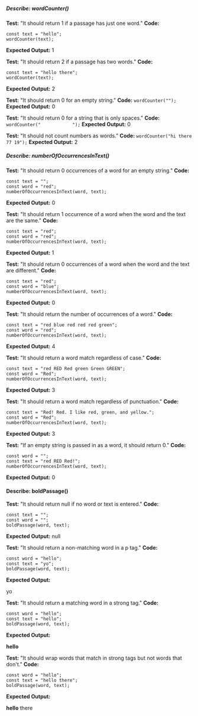 ##### **Describe:** wordCounter()

**Test:** "It should return 1 if a passage has just one word."
**Code:**
```
const text = "hello";
wordCounter(text);
```
**Expected Output:** 1

**Test:** "It should return 2 if a passage has two words."
**Code:**
```
const text = "hello there";
wordCounter(text);
```
**Expected Output:** 2

**Test:** "It should return 0 for an empty string."
**Code:** ```wordCounter("");```
**Expected Output:** 0

**Test:** "It should return 0 for a string that is only spaces."
**Code:** ``` wordCounter("            ");```
**Expected Output:** 0

**Test:** "It should not count numbers as words."
**Code:** ``` wordCounter("hi there 77 19"); ```
**Expected Output:** 2

##### **Describe:** numberOfOccurrencesInText()

**Test:** "It should return 0 occurrences of a word for an empty string."
**Code:**
```
const text = "";
const word = "red";
numberOfOccurrencesInText(word, text);
```
**Expected Output:** 0

**Test:** "It should return 1 occurrence of a word when the word and the text are the same."
**Code:**
```
const text = "red";
const word = "red";
numberOfOccurrencesInText(word, text);
```
**Expected Output:** 1

**Test:** "It should return 0 occurrences of a word when the word and the text are different."
**Code:**
```
const text = "red";
const word = "blue";
numberOfOccurrencesInText(word, text);
```
**Expected Output:** 0

**Test:** "It should return the number of occurrences of a word."
**Code:**
```
const text = "red blue red red red green";
const word = "red";
numberOfOccurrencesInText(word, text);
```
**Expected Output:** 4

**Test:** "It should return a word match regardless of case."
**Code:**
```
const text = "red RED Red green Green GREEN";
const word = "Red";
numberOfOccurrencesInText(word, text);
```
**Expected Output:** 3

**Test:** "It should return a word match regardless of punctuation."
**Code:**
```
const text = "Red! Red. I like red, green, and yellow.";
const word = "Red";
numberOfOccurrencesInText(word, text);
```
**Expected Output:** 3

**Test:** "If an empty string is passed in as a word, it should return 0."
**Code:**
```
const word = "";
const text = "red RED Red!";
numberOfOccurrencesInText(word, text);
```
**Expected Output:** 0

#### Describe: boldPassage()

**Test:** "It should return null if no word or text is entered."
**Code:**
```
const text = "";
const word = "";
boldPassage(word, text);
```
**Expected Output:** null

**Test:** "It should return a non-matching word in a p tag."
**Code:**
```
const word = "hello";
const text = "yo";
boldPassage(word, text);
```
**Expected Output:** <p>yo</p>

**Test:** "It should return a matching word in a strong tag."
**Code:**
```
const word = "hello";
const text = "hello";
boldPassage(word, text);
```
**Expected Output:** <p><strong>hello</strong></p>

**Test:** "It should wrap words that match in strong tags but not words that don't."
**Code:**
```
const word = "hello";
const text = "hello there";
boldPassage(word, text);
```
**Expected Output:** <p><strong>hello</strong> there</p>
